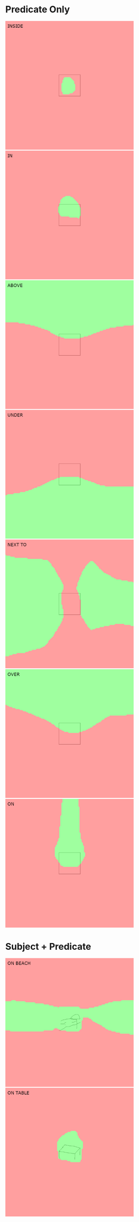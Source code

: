 # Predicate Only

<img alt="inside" src="images/adp_inside.png" width="400" />
<img alt="in" src="images/adp_in.png" width="400" />
<img alt="above" src="images/adp_above.png" width="400" />
<img alt="under" src="images/adp_under.png" width="400" />
<img alt="next to" src="images/adp_next_to.png" width="400" />
<img alt="over" src="images/adp_over.png" width="400" />
<img alt="on" src="images/adp_on.png" width="400" />

# Subject + Predicate

<img alt="on beach" src="images/on_beach.png" width="400" />
<img alt="on table" src="images/on_table.png" width="400" />

